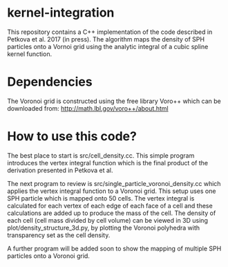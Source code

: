 # kernel-integration
This repository contains a C++ implementation of the code described in Petkova et al. 2017 (in press).
The algorithm maps the density of SPH particles onto a Vornoi grid using the analytic integral of a cubic spline kernel function.
# Dependencies
The Voronoi grid is constructed using the free library Voro++ which can be downloaded from: http://math.lbl.gov/voro++/about.html
# How to use this code?
The best place to start is src/cell_density.cc. This simple program introduces the vertex integral function which is the final product of the derivation presented in Petkova et al.

The next program to review is src/single_particle_voronoi_density.cc which applies the vertex integral function to a Voronoi grid. This setup uses one SPH particle which is mapped onto 50 cells. The vertex integral is calculated for each vertex of each edge of each face of a cell and these calculations are added up to produce the mass of the cell. The density of each cell (cell mass divided by cell volume) can be viewed in 3D using plot/density_structure_3d.py, by plotting the Voronoi polyhedra with transparency set as the cell density.

A further program will be added soon to show the mapping of multiple SPH particles onto a Voronoi grid.
